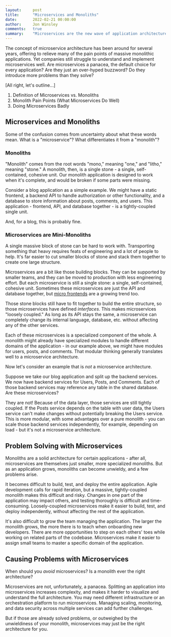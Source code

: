 ```yaml
---
layout:     post
title:      "Microservices and Monoliths"
date:       2022-02-21 00:00:00
author:     Jon Winsley
comments:   true
summary:    "Microservices are the new wave of application architecture, but are they right for every project?"
---
```


The concept of microservice architecture has been around for several years, offering to relieve many of the pain points of massive monolithic applications. Yet companies still struggle to understand and implement microservices well. Are microservices a panacea, the default choice for every application? Are they just an over-hyped buzzword? Do they introduce more problems than they solve?

[All right, let's outline...]

1. Definition of Microservices vs. Monoliths
2. Monolith Pain Points (What Microservices Do Well)
3. Doing Microservices Badly

## Microservices and Monoliths

Some of the confusion comes from uncertainty about what these words mean. What is a "microservice"? What differentiates it from a "monolith"?

### Monoliths

"Monolith" comes from the root words "mono," meaning "one," and "litho," meaning "stone." A monolith, then, is a single stone - a single, self-contained, cohesive unit. Our monolith application is designed to work when it's complete, and would be broken if some parts were missing.

Consider a blog application as a simple example. We might have a static frontend, a backend API to handle authorization or other functionality, and a database to store information about posts, comments, and users. This application - frontend, API, and database together - is a tightly-coupled single unit.

And, for a blog, this is probably fine.

### Microservices are Mini-Monoliths

A single massive block of stone can be hard to work with. Transporting something that heavy requires feats of engineering and a lot of people to help. It's far easier to cut smaller blocks of stone and stack them together to create one large structure.

Microservices are a bit like those building blocks. They can be supported by smaller teams, and they can be moved to production with less engineering effort. But each microservice is still a single stone: a single, self-contained, cohesive unit. Sometimes these microservices are just the API and database together, but [micro frontends](https://micro-frontends.org/) are a growing trend too.

Those stone blocks still have to fit together to build the entire structure, so those microservices have defined *interfaces*. This makes microservices "loosely coupled." As long as its API stays the same, a microservice can completely change its internal language, database, etc. without affecting any of the other services.

Each of these microservices is a specialized component of the whole. A monolith might already have specialized modules to handle different domains of the application - in our example above, we might have modules for users, posts, and comments. That modular thinking generally translates well to a microservice architecture.

Now let's consider an example that is *not* a microservice architecture.

Suppose we take our blog application and split up the backend services. We now have backend services for Users, Posts, and Comments. Each of those backend services may reference any table in the shared database. Are these microservices?

They are not! Because of the data layer, those services are still tightly coupled. If the Posts service depends on the table with user data, the Users service can't make changes without potentially breaking the Users service. This is more modular, with some advantages over a pure monolith - you can scale those backend services independently, for example, depending on load - but it's not a microservice architecture.

## Problem Solving with Microservices

Monoliths are a solid architecture for certain applications - after all, microservices are themselves just smaller, more specialized monoliths. But as an application grows, monoliths can become unwieldy, and a few problems arise.

It becomes difficult to build, test, and deploy the entire application. Agile development calls for rapid iteration, but a massive, tightly-coupled monolith makes this difficult and risky. Changes in one part of the application may impact others, and testing thoroughly is difficult and time-consuming. Loosely-coupled microservices make it easier to build, test, and deploy independently, without affecting the rest of the application.

It's also difficult to grow the team managing the application. The larger the monolith grows, the more there is to teach when onboarding new developers. There are more opportunities to step on each others' toes while working on related parts of the codebase. Microservices make it easier to assign small teams to master a specific domain of the application.

## Causing Problems with Microservices

When should you *avoid* microservices? Is a monolith ever the right architecture?

Microservices are not, unfortunately, a panacea. Splitting an application into microservices increases complexity, and makes it harder to visualize and understand the full architecture. You may need different infrastructure or an orchestration platform to run microservices. Managing scaling, monitoring, and data security across multiple services can add further challenges.

But if those are already solved problems, or outweighed by the unwieldiness of your monolith, microservices may just be the right architecture for you.